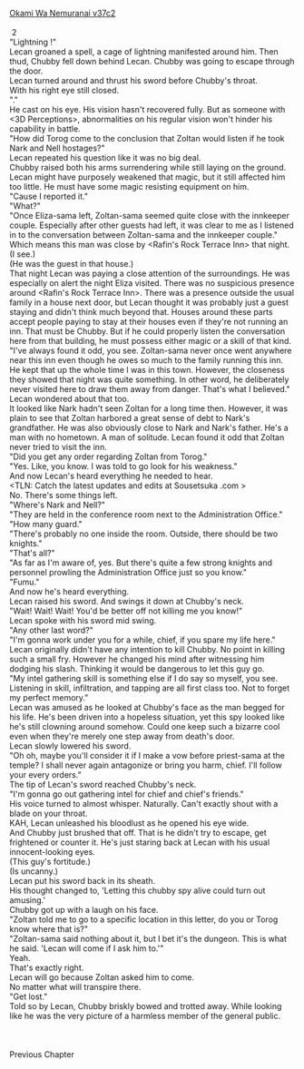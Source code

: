 [Okami Wa Nemuranai v37c2](https://www.sousetsuka.com/2021/02/okami-wa-nemuranai-372.html)
<br/><br/>
 2<br/>
"Lightning <Gwyntar>!"<br/>
Lecan groaned a spell, a cage of lightning manifested around him. Then thud, Chubby fell down behind Lecan. Chubby was going to escape through the door.<br/>
Lecan turned around and thrust his sword before Chubby's throat.<br/>
With his right eye still closed.<br/>
"<Recovery>."<br/>
He cast <Recovery> on his eye. His vision hasn't recovered fully. But as someone with <3D Perceptions>, abnormalities on his regular vision won't hinder his capability in battle.<br/>
"How did Torog come to the conclusion that Zoltan would listen if he took Nark and Nell hostages?"<br/>
Lecan repeated his question like it was no big deal.<br/>
Chubby raised both his arms surrendering while still laying on the ground. Lecan might have purposely weakened that magic, but it still affected him too little. He must have some magic resisting equipment on him. <br/>
"Cause I reported it."<br/>
"What?"<br/>
"Once Eliza-sama left, Zoltan-sama seemed quite close with the innkeeper couple. Especially after other guests had left, it was clear to me as I listened in to the conversation between Zoltan-sama and the innkeeper couple."<br/>
Which means this man was close by <Rafin's Rock Terrace Inn> that night.<br/>
(I see.)<br/>
(He was the guest in that house.)<br/>
That night Lecan was paying a close attention of the surroundings. He was especially on alert the night Eliza visited. There was no suspicious presence around <Rafin's Rock Terrace Inn>. There was a presence outside the usual family in a house next door, but Lecan thought it was probably just a guest staying and didn't think much beyond that. Houses around these parts accept people paying to stay at their houses even if they're not running an inn. That must be Chubby. But if he could properly listen the conversation here from that building, he must possess either <Farhear> magic or a skill of that kind.<br/>
"I've always found it odd, you see. Zoltan-sama never once went anywhere near this inn even though he owes so much to the family running this inn. He kept that up the whole time I was in this town. However, the closeness they showed that night was quite something. In other word, he deliberately never visited here to draw them away from danger. That's what I believed."<br/>
Lecan wondered about that too.<br/>
It looked like Nark hadn't seen Zoltan for a long time then. However, it was plain to see that Zoltan harbored a great sense of debt to Nark's grandfather. He was also obviously close to Nark and Nark's father. He's a man with no hometown. A man of solitude. Lecan found it odd that Zoltan never tried to visit the inn.<br/>
"Did you get any order regarding Zoltan from Torog."<br/>
"Yes. Like, you know. I was told to go look for his weakness."<br/>
And now Lecan's heard everything he needed to hear.<br/>
<TLN: Catch the latest updates and edits at Sousetsuka .com ><br/>
No. There's some things left.<br/>
"Where's Nark and Nell?"<br/>
"They are held in the conference room next to the Administration Office."<br/>
"How many guard."<br/>
"There's probably no one inside the room. Outside, there should be two knights."<br/>
"That's all?"<br/>
"As far as I'm aware of, yes. But there's quite a few strong knights and personnel prowling the Administration Office just so you know."<br/>
"Fumu."<br/>
And now he's heard everything.<br/>
Lecan raised his sword. And swings it down at Chubby's neck.<br/>
"Wait! Wait! Wait! You'd be better off not killing me you know!"<br/>
Lecan spoke with his sword mid swing.<br/>
"Any other last word?"<br/>
"I'm gonna work under you for a while, chief, if you spare my life here."<br/>
Lecan originally didn't have any intention to kill Chubby. No point in killing such a small fry. However he changed his mind after witnessing him dodging his slash. Thinking it would be dangerous to let this guy go.<br/>
"My intel gathering skill is something else if I do say so myself, you see. Listening in skill, infiltration, and tapping are all first class too. Not to forget my perfect memory."<br/>
Lecan was amused as he looked at Chubby's face as the man begged for his life. He's been driven into a hopeless situation, yet this spy looked like he's still clowning around somehow. Could one keep such a bizarre cool even when they're merely one step away from death's door.<br/>
Lecan slowly lowered his sword.<br/>
"Oh oh, maybe you'll consider it if I make a vow before priest-sama at the temple? I shall never again antagonize or bring you harm, chief. I'll follow your every orders."<br/>
The tip of Lecan's sword reached Chubby's neck.<br/>
"I'm gonna go out gathering intel for chief and chief's friends."<br/>
His voice turned to almost whisper. Naturally. Can't exactly shout with a blade on your throat.<br/>
KAH, Lecan unleashed his bloodlust as he opened his eye wide.<br/>
And Chubby just brushed that off. That is he didn't try to escape, get frightened or counter it. He's just staring back at Lecan with his usual innocent-looking eyes.<br/>
(This guy's fortitude.)<br/>
(Is uncanny.)<br/>
Lecan put his sword back in its sheath.<br/>
His thought changed to, 'Letting this chubby spy alive could turn out amusing.'<br/>
Chubby got up with a laugh on his face.<br/>
"Zoltan told me to go to a specific location in this letter, do you or Torog know where that is?"<br/>
"Zoltan-sama said nothing about it, but I bet it's the dungeon. This is what he said. 'Lecan will come if I ask him to.'"<br/>
Yeah.<br/>
That's exactly right.<br/>
Lecan will go because Zoltan asked him to come.<br/>
No matter what will transpire there.<br/>
"Get lost."<br/>
Told so by Lecan, Chubby briskly bowed and trotted away. While looking like he was the very picture of a harmless member of the general public.<br/>
 <br/>
 <br/>
 <br/>
Previous Chapter<br/>
 <br/>
